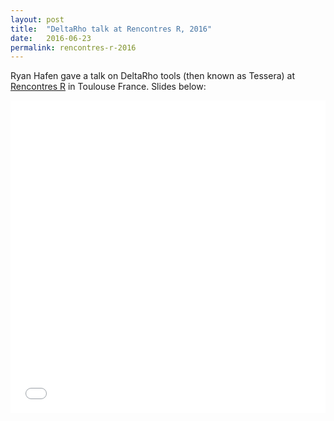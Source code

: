 ```yaml
---
layout: post
title:  "DeltaRho talk at Rencontres R, 2016"
date:   2016-06-23
permalink: rencontres-r-2016
---
```


Ryan Hafen gave a talk on DeltaRho tools (then known as Tessera) at [Rencontres R](http://r2016-toulouse.sciencesconf.org/) in Toulouse France.  Slides below:

<!--more-->

<iframe src="//slides.com/hafen/rencontresr/embed" width="100%" height="500" scrolling="no" frameborder="0" webkitallowfullscreen mozallowfullscreen allowfullscreen></iframe>
